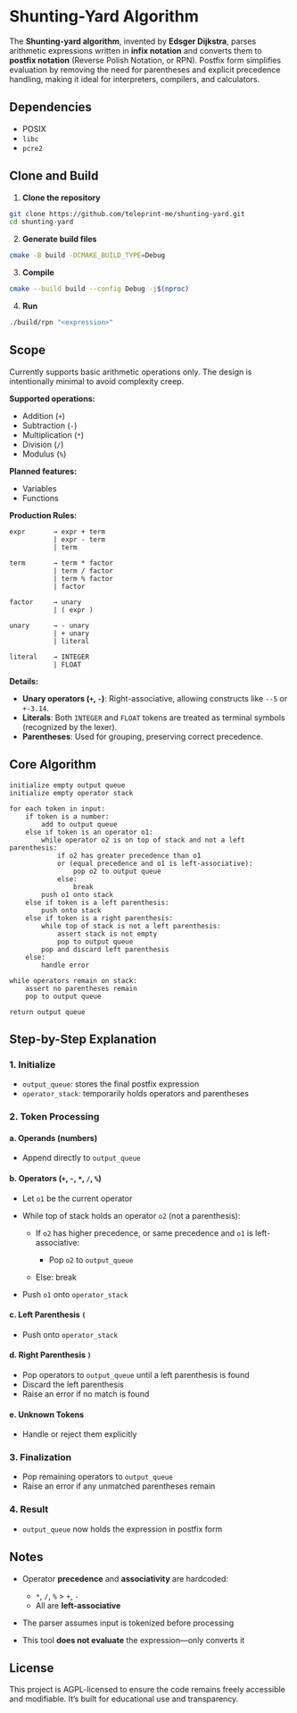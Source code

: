 # Shunting-Yard Algorithm

The **Shunting-yard algorithm**, invented by **Edsger Dijkstra**, parses arithmetic expressions
written in **infix notation** and converts them to **postfix notation** (Reverse Polish Notation, or
RPN). Postfix form simplifies evaluation by removing the need for parentheses and explicit
precedence handling, making it ideal for interpreters, compilers, and calculators.

## Dependencies

- POSIX
- `libc`
- `pcre2`

## Clone and Build

1. **Clone the repository**

```sh
git clone https://github.com/teleprint-me/shunting-yard.git
cd shunting-yard
```

2. **Generate build files**

```sh
cmake -B build -DCMAKE_BUILD_TYPE=Debug
```

3. **Compile**

```sh
cmake --build build --config Debug -j$(nproc)
```

4. **Run**

```sh
./build/rpn "<expression>"
```

## Scope

Currently supports basic arithmetic operations only. The design is intentionally minimal to avoid
complexity creep.

**Supported operations:**

- Addition (`+`)
- Subtraction (`-`)
- Multiplication (`*`)
- Division (`/`)
- Modulus (`%`)

**Planned features:**

- Variables
- Functions

**Production Rules:**

```ebnf
expr       → expr + term
           | expr - term
           | term

term       → term * factor
           | term / factor
           | term % factor
           | factor

factor     → unary
           | ( expr )

unary      → - unary
           | + unary
           | literal

literal    → INTEGER
           | FLOAT
```

**Details:**

- **Unary operators (`+`, `-`)**: Right-associative, allowing constructs like `--5` or `+-3.14`.
- **Literals**: Both `INTEGER` and `FLOAT` tokens are treated as terminal symbols (recognized by the
  lexer).
- **Parentheses**: Used for grouping, preserving correct precedence.

## Core Algorithm

```text
initialize empty output queue
initialize empty operator stack

for each token in input:
    if token is a number:
        add to output queue
    else if token is an operator o1:
        while operator o2 is on top of stack and not a left parenthesis:
            if o2 has greater precedence than o1
            or (equal precedence and o1 is left-associative):
                pop o2 to output queue
            else:
                break
        push o1 onto stack
    else if token is a left parenthesis:
        push onto stack
    else if token is a right parenthesis:
        while top of stack is not a left parenthesis:
            assert stack is not empty
            pop to output queue
        pop and discard left parenthesis
    else:
        handle error

while operators remain on stack:
    assert no parentheses remain
    pop to output queue

return output queue
```

## Step-by-Step Explanation

### 1. **Initialize**

- `output_queue`: stores the final postfix expression
- `operator_stack`: temporarily holds operators and parentheses

### 2. **Token Processing**

#### a. **Operands (numbers)**

- Append directly to `output_queue`

#### b. **Operators (`+`, `-`, `*`, `/`, `%`)**

- Let `o1` be the current operator
- While top of stack holds an operator `o2` (not a parenthesis):

  - If `o2` has higher precedence, or same precedence and `o1` is left-associative:

    - Pop `o2` to `output_queue`

  - Else: break

- Push `o1` onto `operator_stack`

#### c. **Left Parenthesis `(`**

- Push onto `operator_stack`

#### d. **Right Parenthesis `)`**

- Pop operators to `output_queue` until a left parenthesis is found
- Discard the left parenthesis
- Raise an error if no match is found

#### e. **Unknown Tokens**

- Handle or reject them explicitly

### 3. **Finalization**

- Pop remaining operators to `output_queue`
- Raise an error if any unmatched parentheses remain

### 4. **Result**

- `output_queue` now holds the expression in postfix form

## Notes

- Operator **precedence** and **associativity** are hardcoded:

  - `*`, `/`, `%` > `+`, `-`
  - All are **left-associative**

- The parser assumes input is tokenized before processing
- This tool **does not evaluate** the expression—only converts it

## License

This project is AGPL-licensed to ensure the code remains freely accessible and modifiable. It’s
built for educational use and transparency.

